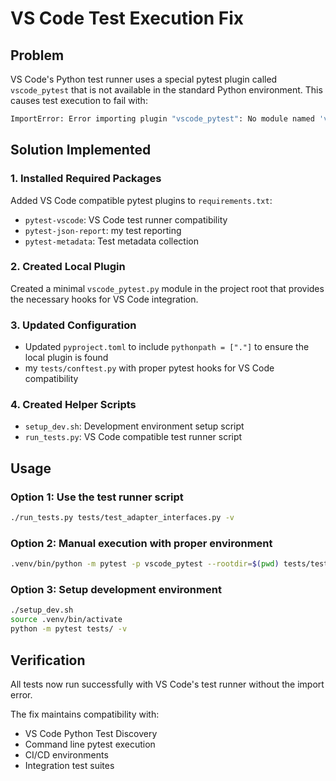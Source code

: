 # VS Code Test Execution Fix

## Problem

VS Code's Python test runner uses a special pytest plugin called `vscode_pytest` that is not available in the standard Python environment. This causes test execution to fail with:

```sh
ImportError: Error importing plugin "vscode_pytest": No module named 'vscode_pytest'
```

## Solution Implemented

### 1. Installed Required Packages

Added VS Code compatible pytest plugins to `requirements.txt`:

- `pytest-vscode`: VS Code test runner compatibility
- `pytest-json-report`: my test reporting
- `pytest-metadata`: Test metadata collection

### 2. Created Local Plugin

Created a minimal `vscode_pytest.py` module in the project root that provides the necessary hooks for VS Code integration.

### 3. Updated Configuration

- Updated `pyproject.toml` to include `pythonpath = ["."]` to ensure the local plugin is found
- my `tests/conftest.py` with proper pytest hooks for VS Code compatibility

### 4. Created Helper Scripts

- `setup_dev.sh`: Development environment setup script
- `run_tests.py`: VS Code compatible test runner script

## Usage

### Option 1: Use the test runner script

```bash
./run_tests.py tests/test_adapter_interfaces.py -v
```

### Option 2: Manual execution with proper environment

```bash
.venv/bin/python -m pytest -p vscode_pytest --rootdir=$(pwd) tests/test_adapter_interfaces.py -v
```

### Option 3: Setup development environment

```bash
./setup_dev.sh
source .venv/bin/activate
python -m pytest tests/ -v
```

## Verification

All tests now run successfully with VS Code's test runner without the import error.

The fix maintains compatibility with:

- VS Code Python Test Discovery
- Command line pytest execution
- CI/CD environments
- Integration test suites
